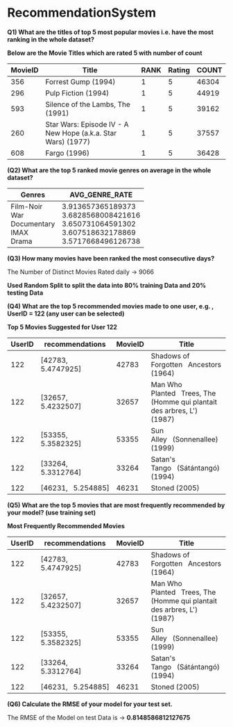 # RecommendationSystem
**Q1) What are the titles of top 5 most popular movies i.e. have the most ranking in the whole dataset?**

**Below are the Movie Titles which are rated 5 with number of count**
<table>
<thead>
  <tr>
    <th>MovieID</th>
    <th>Title                                                       </th>
    <th>RANK</th>
    <th>Rating</th>
    <th>COUNT</th>
  </tr>
</thead>
<tbody>
  <tr>
    <td>356</td>
    <td>Forrest Gump   (1994)                                         </td>
    <td>1</td>
    <td>5</td>
    <td>46304</td>
  </tr>
  <tr>
    <td>296</td>
    <td>Pulp Fiction   (1994)                                         </td>
    <td>1</td>
    <td>5</td>
    <td>44919</td>
  </tr>
  <tr>
    <td>593</td>
    <td>Silence of the Lambs,   The (1991)                            </td>
    <td>1</td>
    <td>5</td>
    <td>39162</td>
  </tr>
  <tr>
    <td>260</td>
    <td>Star Wars: Episode IV   - A New Hope (a.k.a. Star Wars) (1977)</td>
    <td>1</td>
    <td>5</td>
    <td>37557</td>
  </tr>
  <tr>
    <td>608</td>
    <td>Fargo (1996)                                                </td>
    <td>1</td>
    <td>5</td>
    <td>36428</td>
  </tr>
</tbody>
</table>

**(Q2) What are the top 5 ranked movie genres on average in the whole dataset?**

<table>
<thead>
  <tr>
    <th>Genres</th>
    <th>AVG_GENRE_RATE</th>
  </tr>
</thead>
<tbody>
  <tr>
    <td>Film-Noir<br>War<br>Documentary<br>IMAX<br>Drama</td>
    <td>3.913657365189373<br>3.6828568008421616<br>3.650731064591302<br>3.607518632178869<br>3.5717668496126738</td>
  </tr>
</tbody>
</table>

**(Q3) How many movies have been ranked the most consecutive days?**

The Number of Distinct Movies Rated daily -> 9066

**Used Random Split to split the data into 80% training Data and 20% testing Data**

**(Q4) What are the top 5 recommended movies made to one user, e.g. , UserID = 122 (any user can be selected)**

**Top 5 Movies Suggested for User 122**

<table>
<thead>
  <tr>
    <th>UserID</th>
    <th>recommendations   </th>
    <th>MovieID</th>
    <th>Title                                                                </th>
  </tr>
</thead>
<tbody>
  <tr>
    <td>122</td>
    <td>[42783, 5.4747925]</td>
    <td>42783</td>
    <td>Shadows of Forgotten&nbsp;&nbsp;&nbsp;Ancestors (1964)                                </td>
  </tr>
  <tr>
    <td>122</td>
    <td>[32657, 5.4232507]</td>
    <td>32657</td>
    <td>Man Who Planted&nbsp;&nbsp;&nbsp;Trees, The (Homme qui plantait des arbres, L') (1987)</td>
  </tr>
  <tr>
    <td>122</td>
    <td>[53355, 5.3582325]</td>
    <td>53355</td>
    <td>Sun Alley&nbsp;&nbsp;&nbsp;(Sonnenallee) (1999)                                       </td>
  </tr>
  <tr>
    <td>122</td>
    <td>[33264, 5.3312764]</td>
    <td>33264</td>
    <td>Satan's Tango&nbsp;&nbsp;&nbsp;(Sátántangó) (1994)                                    </td>
  </tr>
  <tr>
    <td>122</td>
    <td>[46231,&nbsp;&nbsp;&nbsp;5.254885] </td>
    <td>46231</td>
    <td>Stoned (2005)                                                        </td>
  </tr>
</tbody>
</table>

**(Q5) What are the top 5 movies that are most frequently recommended by your model? (use training set)**

**Most Frequently Recommended Movies**

<table>
<thead>
  <tr>
    <th>UserID</th>
    <th>recommendations   </th>
    <th>MovieID</th>
    <th>Title                                                                </th>
  </tr>
</thead>
<tbody>
  <tr>
    <td>122</td>
    <td>[42783, 5.4747925]</td>
    <td>42783</td>
    <td>Shadows of Forgotten&nbsp;&nbsp;&nbsp;Ancestors (1964)                                </td>
  </tr>
  <tr>
    <td>122</td>
    <td>[32657, 5.4232507]</td>
    <td>32657</td>
    <td>Man Who Planted&nbsp;&nbsp;&nbsp;Trees, The (Homme qui plantait des arbres, L') (1987)</td>
  </tr>
  <tr>
    <td>122</td>
    <td>[53355, 5.3582325]</td>
    <td>53355</td>
    <td>Sun Alley&nbsp;&nbsp;&nbsp;(Sonnenallee) (1999)                                       </td>
  </tr>
  <tr>
    <td>122</td>
    <td>[33264, 5.3312764]</td>
    <td>33264</td>
    <td>Satan's Tango&nbsp;&nbsp;&nbsp;(Sátántangó) (1994)                                    </td>
  </tr>
  <tr>
    <td>122</td>
    <td>[46231,&nbsp;&nbsp;&nbsp;5.254885] </td>
    <td>46231</td>
    <td>Stoned (2005)                                                        </td>
  </tr>
</tbody>
</table>

**(Q6) Calculate the RMSE of your model for your test set.**

The RMSE of the Model on test Data is -> **0.8148586812127675**